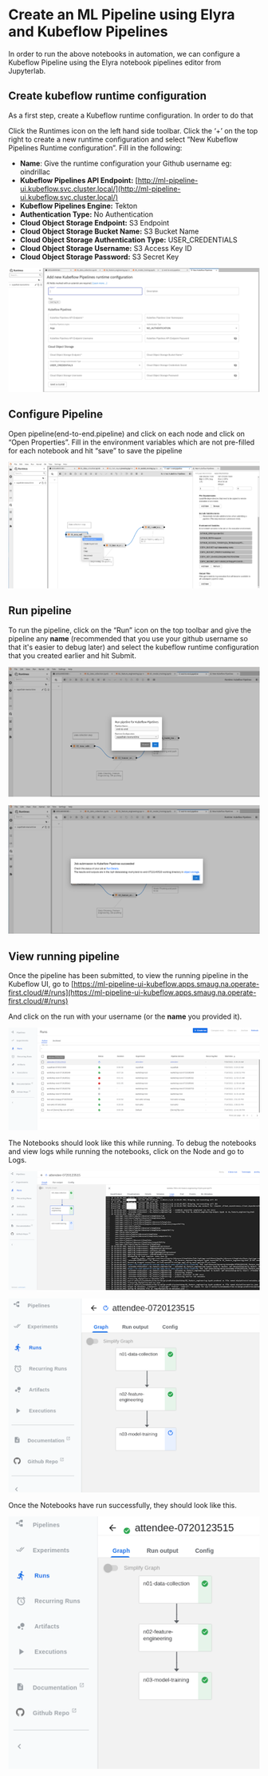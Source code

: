 # Create an ML Pipeline using Elyra and Kubeflow Pipelines

In order to run the above notebooks in automation, we can configure a Kubeflow Pipeline using the Elyra notebook pipelines editor from Jupyterlab.

## Create kubeflow runtime configuration

As a first step, create a Kubeflow runtime configuration. In order to do that

Click the Runtimes icon on the left hand side toolbar. Click the ‘+’ on the top right to create a new runtime configuration and select “New Kubeflow Pipelines Runtime configuration”. Fill in the following:

* **Name**: Give the runtime configuration your Github username eg: oindrillac
* **Kubeflow Pipelines API Endpoint:** [http://ml-pipeline-ui.kubeflow.svc.cluster.local/](http://ml-pipeline-ui.kubeflow.svc.cluster.local/)
* **Kubeflow Pipelines Engine:** Tekton
* **Authentication Type:** No Authentication
* **Cloud Object Storage Endpoint:** S3 Endpoint
* **Cloud Object Storage Bucket Name:** S3 Bucket Name
* **Cloud Object Storage Authentication Type:** USER_CREDENTIALS
* **Cloud Object Storage Username:** S3 Access Key ID
* **Cloud Object Storage Password:** S3 Secret Key

![kubeflow pipeline runtime config](../assets/images/ml-pipeline-kfp-config.png "image_tooltip")

## Configure Pipeline

Open pipeline(end-to-end.pipeline) and click on each node and click on “Open Properties”. Fill in the environment variables which are not pre-filled for each notebook and hit “save” to save the pipeline

![pipeline nodes](../assets/images/ml-pipeline-pipeline-nodes.png "image_tooltip")

## Run pipeline

To run the pipeline, click on the “Run” icon on the top toolbar and give the pipeline any **name** (recommended that you use your github username so that it's easier to debug later) and select the kubeflow runtime configuration that you created earlier and hit Submit.

![run pipeline](../assets/images/ml-pipeline-run-pipeline.png "image_tooltip")

![submitted pipeline](../assets/images/ml-pipeline-submitted-pipeline.png "image_tooltip")

## View running pipeline

Once the pipeline has been submitted, to view the running pipeline in the Kubeflow UI, go to [https://ml-pipeline-ui-kubeflow.apps.smaug.na.operate-first.cloud/#/runs](https://ml-pipeline-ui-kubeflow.apps.smaug.na.operate-first.cloud/#/runs)

And click on the run with your username (or the **name** you provided it).

![kubeflow ui](../assets/images/ml-pipeline-kfp-ui.png "image_tooltip")

The Notebooks should look like this while running. To debug the notebooks and view logs while running the notebooks, click on the Node and go to Logs.

![debug pipeline](../assets/images/ml-pipeline-debug-pipeline.png "image_tooltip")

![running notebook](../assets/images/ml-pipeline-running-nb.png "image_tooltip")

Once the Notebooks have run successfully, they should look like this.

![completed pipeline](../assets/images/ml-pipeline-completed-pipeline.png "image_tooltip")
